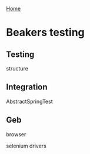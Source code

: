 
[Home](../)

Beakers testing
===

## Testing

structure

## Integration

AbstractSpringTest

## Geb

browser

selenium drivers
